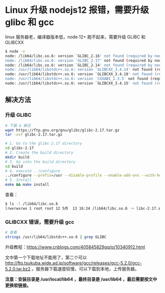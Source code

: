 # Linux 升级 nodejs12 报错，需要升级 glibc 和 gcc

linux 服务器老，编译器版本低，node 12+ 跑不起来，需要升级 GLIBC 和 GLIBCXX

```bash
$ node -v
node: /lib64/libc.so.6: version `GLIBC_2.16' not found (required by node)
node: /lib64/libc.so.6: version `GLIBC_2.17' not found (required by node)
node: /lib64/libc.so.6: version `GLIBC_2.14' not found (required by node)
node: /usr/lib64/libstdc++.so.6: version `GLIBCXX_3.4.14' not found (required by node)
node: /usr/lib64/libstdc++.so.6: version `GLIBCXX_3.4.18' not found (required by node)
node: /usr/lib64/libstdc++.so.6: version `CXXABI_1.3.5' not found (required by node)
node: /usr/lib64/libstdc++.so.6: version `GLIBCXX_3.4.15' not found (required by node)
```

## 解决方法

### 升级 GLIBC

```bash
# 下载 & 解压
wget https://ftp.gnu.org/gnu/glibc/glibc-2.17.tar.gz
tar -xvf glibc-2.17.tar.gz

# 1. Go to the glibc-2.17 directory
cd glibc-2.17
# 2. Create the build directory
mkdir build
# 3. Go into the build directory
cd build
# 4, execute . /configure
../configure --prefix=/usr --disable-profile --enable-add-ons --with-headers=/usr/include --with-binutils=/usr/bin
# 5. Install
make && make install
```

查看：

```bash
$ ls -l /lib64/libc.so.6
lrwxrwxrwx 1 root root 12 5月  13 16:24 /lib64/libc.so.6 -> libc-2.17.so
```

### GLIBCXX 错误，需要升级 gcc

```bash
# 查看
strings /usr/lib64/libstdc++.so.6 | grep GLIBC
```

升级教程：https://www.cnblogs.com/405845829qq/p/10340912.html

文中第一个下载地址不能用了，第二个可以 http://ftp.tsukuba.wide.ad.jp/software/gcc/releases/gcc-5.2.0/gcc-5.2.0.tar.bz2 。服务器下载速度较慢，可以下载到本地，上传服务器。

**注意：安装目录是 /usr/local/lib64 ，最终目录是 /usr/lib64 ，最后需要按文中更换软链接。**
